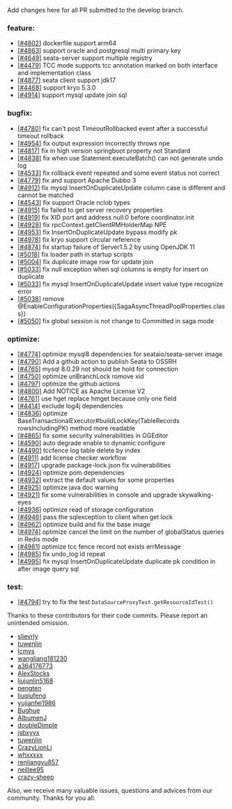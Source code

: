 Add changes here for all PR submitted to the develop branch.

<!-- Please add the `changes` to the following location(feature/bugfix/optimize/test) based on the type of PR -->

### feature:
- [[#4802](https://github.com/seata/seata/pull/4802)] dockerfile support arm64
- [[#4863](https://github.com/seata/seata/pull/4863)] support oracle and postgresql multi primary key
- [[#4649](https://github.com/seata/seata/pull/4649)] seata-server support multiple registry
- [[#4479](https://github.com/seata/seata/pull/4479)] TCC mode supports tcc annotation marked on both interface and implementation class
- [[#4877](https://github.com/seata/seata/pull/4877)] seata client support jdk17
- [[#4468](https://github.com/seata/seata/pull/4968)] support kryo 5.3.0
- [[#4914](https://github.com/seata/seata/pull/4914)] support mysql update join sql


### bugfix:
- [[#4780](https://github.com/seata/seata/pull/4780)] fix can't post TimeoutRollbacked event after a successful timeout rollback
- [[#4954](https://github.com/seata/seata/pull/4954)] fix output expression incorrectly throws npe
- [[#4817](https://github.com/seata/seata/pull/4817)] fix in high version springboot property not Standard
- [[#4838](https://github.com/seata/seata/pull/4838)] fix when use Statement.executeBatch() can not generate undo log
- [[#4533](https://github.com/seata/seata/pull/4533)] fix rollback event repeated and some event status not correct
- [[#4779](https://github.com/seata/seata/pull/4779)] fix and support Apache Dubbo 3
- [[#4912](https://github.com/seata/seata/pull/4912)] fix mysql InsertOnDuplicateUpdate column case is different and cannot be matched
- [[#4543](https://github.com/seata/seata/pull/4543)] fix support Oracle nclob types
- [[#4915](https://github.com/seata/seata/pull/4915)] fix failed to get server recovery properties
- [[#4919](https://github.com/seata/seata/pull/4919)] fix XID port  and  address null:0 before coordinator.init
- [[#4928](https://github.com/seata/seata/pull/4928)] fix rpcContext.getClientRMHolderMap NPE 
- [[#4953](https://github.com/seata/seata/pull/4953)] fix InsertOnDuplicateUpdate bypass modify pk
- [[#4978](https://github.com/seata/seata/pull/4978)] fix kryo support circular reference
- [[#4874](https://github.com/seata/seata/pull/4874)] fix startup failure of Server1.5.2 by using OpenJDK 11 
- [[#5018](https://github.com/seata/seata/pull/5018)] fix loader path in startup scripts
- [[#5004](https://github.com/seata/seata/pull/5004)] fix duplicate image row for update join
- [[#5033](https://github.com/seata/seata/pull/5033)] fix null exception when sql columns is empty for insert on duplicate
- [[#5033](https://github.com/seata/seata/pull/5023)] fix mysql InsertOnDuplicateUpdate insert value type recognize error
- [[#5038](https://github.com/seata/seata/pull/5038)] remove @EnableConfigurationProperties({SagaAsyncThreadPoolProperties.class})
- [[#5050](https://github.com/seata/seata/pull/5050)] fix global session is not change to Committed in saga mode



### optimize:
- [[#4774](https://github.com/seata/seata/pull/4774)] optimize mysql8 dependencies for seataio/seata-server image
- [[#4790](https://github.com/seata/seata/pull/4790)] Add a github action to publish Seata to OSSRH
- [[#4765](https://github.com/seata/seata/pull/4765)] mysql 8.0.29 not should be hold for connection
- [[#4750](https://github.com/seata/seata/pull/4750)] optimize unBranchLock romove xid
- [[#4797](https://github.com/seata/seata/pull/4797)] optimize the github actions
- [[#4800](https://github.com/seata/seata/pull/4800)] Add NOTICE as Apache License V2
- [[#4761](https://github.com/seata/seata/pull/4761)] use hget replace hmget because only one field
- [[#4414](https://github.com/seata/seata/pull/4414)] exclude log4j dependencies
- [[#4836](https://github.com/seata/seata/pull/4836)] optimize BaseTransactionalExecutor#buildLockKey(TableRecords rowsIncludingPK) method more readable
- [[#4865](https://github.com/seata/seata/pull/4865)] fix some security vulnerabilities in GGEditor
- [[#4590](https://github.com/seata/seata/pull/4590)] auto degrade enable to dynamic configure
- [[#4490](https://github.com/seata/seata/pull/4490)] tccfence log table delete by index
- [[#4911](https://github.com/seata/seata/pull/4911)] add license checker workflow
- [[#4917](https://github.com/seata/seata/pull/4917)] upgrade package-lock.json fix vulnerabilities
- [[#4924](https://github.com/seata/seata/pull/4924)] optimize pom dependencies
- [[#4932](https://github.com/seata/seata/pull/4932)] extract the default values for some properties
- [[#4925](https://github.com/seata/seata/pull/4925)] optimize java doc warning
- [[#4921](https://github.com/seata/seata/pull/4921)] fix some vulnerabilities in console and upgrade skywalking-eyes
- [[#4936](https://github.com/seata/seata/pull/4936)] optimize read of storage configuration
- [[#4946](https://github.com/seata/seata/pull/4946)] pass the sqlexception to client when get lock
- [[#4962](https://github.com/seata/seata/pull/4962)] optimize build and fix the base image
- [[#4974](https://github.com/seata/seata/pull/4974)] optimize cancel the limit on the number of globalStatus queries in Redis mode
- [[#4981](https://github.com/seata/seata/pull/4981)] optimize tcc fence record not exists errMessage
- [[#4985](https://github.com/seata/seata/pull/4985)] fix undo_log id repeat
- [[#4995](https://github.com/seata/seata/pull/4995)] fix mysql InsertOnDuplicateUpdate duplicate pk condition in after image query sql


### test:
- [[#4794](https://github.com/seata/seata/pull/4794)] try to fix the test `DataSourceProxyTest.getResourceIdTest()`


Thanks to these contributors for their code commits. Please report an unintended omission.

<!-- Please make sure your Github ID is in the list below -->
- [slievrly](https://github.com/slievrly)
- [tuwenlin](https://github.com/tuwenlin)
- [lcmvs](https://github.com/lcmvs)
- [wangliang181230](https://github.com/wangliang181230)
- [a364176773](https://github.com/a364176773)
- [AlexStocks](https://github.com/AlexStocks)
- [liujunlin5168](https://github.com/liujunlin5168)
- [pengten](https://github.com/pengten)
- [liuqiufeng](https://github.com/liuqiufeng)
- [yujianfei1986](https://github.com/yujianfei1986)
- [Bughue](https://github.com/Bughue)
- [AlbumenJ](https://github.com/AlbumenJ)
- [doubleDimple](https://github.com/doubleDimple)
- [jsbxyyx](https://github.com/jsbxyyx)
- [tuwenlin](https://github.com/tuwenlin)
- [CrazyLionLi](https://github.com/JavaLionLi)
- [whxxxxx](https://github.com/whxxxxx)
- [renliangyu857](https://github.com/renliangyu857)
- [neillee95](https://github.com/neillee95)
- [crazy-sheep](https://github.com/crazy-sheep)

Also, we receive many valuable issues, questions and advices from our community. Thanks for you all.
